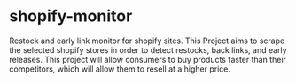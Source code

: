 # shopify-monitor
Restock and early link monitor for shopify sites. This Project aims to scrape the selected shopify stores in order to detect restocks, back links, and early releases. This project will allow consumers to buy products faster than their competitors, which will allow them to resell at a higher price.
